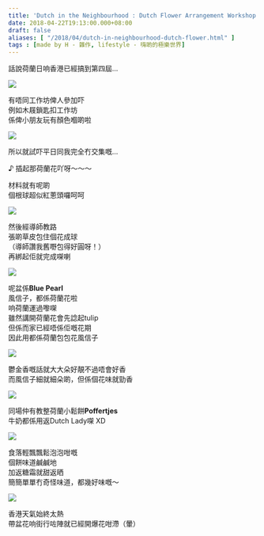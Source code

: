 ```yaml
---
title: 'Dutch in the Neighbourhood : Dutch Flower Arrangement Workshop'
date: 2018-04-22T19:13:00.000+08:00
draft: false
aliases: [ "/2018/04/dutch-in-neighbourhood-dutch-flower.html" ]
tags : [made by H - 雜作, lifestyle - 嗨啲的極樂世界]
---
```


話說荷蘭日响香港已經搞到第四屆...  

![](https://c1.staticflickr.com/1/816/41580094852_8f72dac091_z.jpg)

有唔同工作坊俾人參加吓  
例如木屐鎖匙扣工作坊  
係俾小朋友玩有顏色嗰啲啦  

![](https://c1.staticflickr.com/1/810/27751244928_beeeae3f14_z.jpg)

所以就試吓平日同我完全冇交集嘅...  
  
♪ 插起那荷蘭花吖呀～～～  
  
材料就有呢啲  
個根球超似紅蔥頭囉呵呵  

![](https://c1.staticflickr.com/1/812/41580093612_521d3aecd1_z.jpg)

然後經導師教路  
張啲草皮包住個花成球  
（導師讚我舊嘢包得好圓呀！）  
再綁起佢就完成㗎喇  

![](https://c1.staticflickr.com/1/850/41580091192_5aee180d4e_z.jpg)

呢盆係**Blue Pearl**  
風信子，都係荷蘭花啦  
响荷蘭運過嚟㗎  
雖然講開荷蘭花會先諗起tulip  
但係而家已經唔係佢嘅花期  
因此用都係荷蘭包包花風信子  

![](https://c1.staticflickr.com/1/794/41580090282_6c8d42f308_z.jpg)

鬱金香嘅話就大大朵好靚不過唔會好香  
而風信子細就細朵啲，但係個花味就勁香  

![](https://c1.staticflickr.com/1/798/41580092362_def43cfd64_z.jpg)

同場仲有教整荷蘭小鬆餅**Poffertjes**  
牛奶都係用返Dutch Lady㗎 XD  

![](https://c1.staticflickr.com/1/840/40909810804_87713daa95_z.jpg)

食落輕飄飄鬆泡泡咁嘅  
個餅味道鹹鹹地  
加返糖霜就甜返晒  
簡簡單單冇奇怪味道，都幾好味嘅～  

![](https://c1.staticflickr.com/1/922/41580092852_bfa0d1f599_z.jpg)

香港天氣始終太熱  
帶盆花响街行咗陣就已經開爆花咁滯（暈）